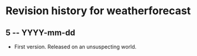 # Revision history for weatherforecast

## 5 -- YYYY-mm-dd

* First version. Released on an unsuspecting world.
